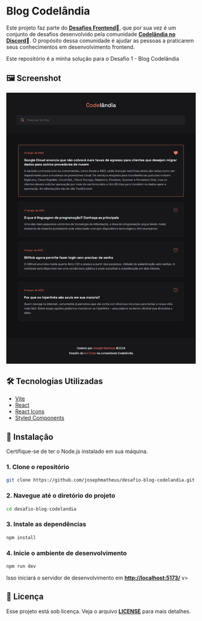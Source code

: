 # Blog Codelândia

Este projeto faz parte do **[Desafios Frontend](https://github.com/iuricode/desafios-frontend)🔗**, que por sua vez é um conjunto de desafios desenvolvido pela comunidade **[Codelândia no Discord](https://discord.gg/uHWE7QbXnp)🔗**. O propósito dessa comunidade é ajudar as pessoas a praticarem seus conhecimentos em desenvolvimento frontend.

Este repositório é a minha solução para o Desafio 1 - Blog Codelândia

## 🖼 Screenshot

![Project Screencapture](./project-screencapture.png)

## 🛠 Tecnologias Utilizadas

- [Vite](https://vitejs.dev/)
- [React](https://reactjs.org/)
- [React Icons](https://react-icons.github.io/react-icons/)
- [Styled Components](https://styled-components.com/)

## 🚀 Instalação

Certifique-se de ter o Node.js instalado em sua máquina.

### 1. Clone o repositório

```bash
git clone https://github.com/josephmatheus/desafio-blog-codelandia.git
```

### 2. Navegue até o diretório do projeto

```bash
cd desafio-blog-codelandia
```

### 3. Instale as dependências

```bash
npm install
```

### 4. Inicie o ambiente de desenvolvimento

```bash
npm run dev
```

Isso iniciará o servidor de desenvolvimento em **<http://localhost:5173/>**
v>

## 📝 Licença

Esse projeto está sob licença. Veja o arquivo **[LICENSE](./LICENSE)** para mais detalhes.
